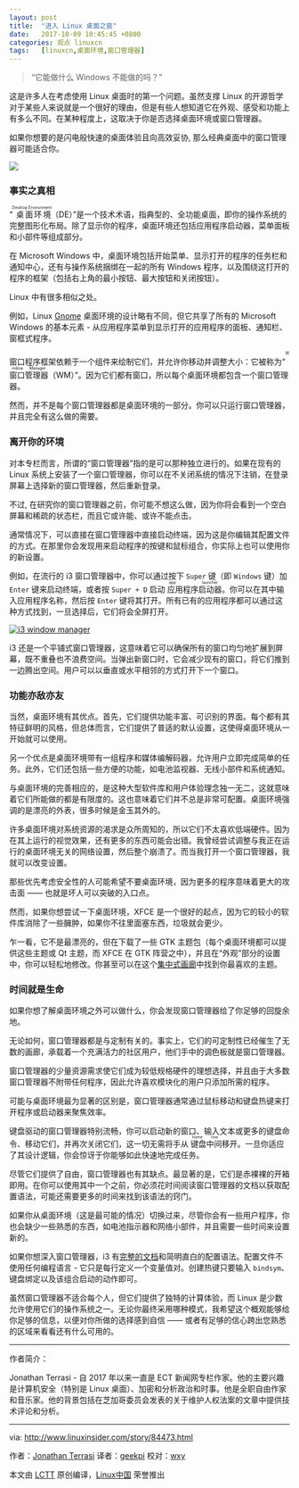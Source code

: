 ```yaml
---
layout: post
title:	"进入 Linux 桌面之窗"
date:	2017-10-09 10:45:45 +0800 
categories:	观点 linuxcn 
tags:	[linuxcn,桌面环境,窗口管理器]
---
```




> 
> “它能做什么 Windows 不能做的吗？”
> 
> 
> 


这是许多人在考虑使用 Linux 桌面时的第一个问题。虽然支撑 Linux 的开源哲学对于某些人来说就是一个很好的理由，但是有些人想知道它在外观、感受和功能上有多么不同。在某种程度上，这取决于你是否选择桌面环境或窗口管理器。


如果你想要的是闪电般快速的桌面体验且向高效妥协, 那么经典桌面中的窗口管理器可能适合你。


![](/Asserts/Images//attachment/album/201710/09/104530d2hwkpzr5hcipvie.jpg)


### 事实之真相


“<ruby> 桌面环境 <rt>  Desktop Environment </rt></ruby>（DE）”是一个技术术语，指典型的、全功能桌面，即你的操作系统的完整图形化布局。除了显示你的程序，桌面环境还包括应用程序启动器，菜单面板和小部件等组成部分。


在 Microsoft Windows 中，桌面环境包括开始菜单、显示打开的程序的任务栏和通知中心，还有与操作系统捆绑在一起的所有 Windows 程序，以及围绕这打开的程序的框架（包括右上角的最小按钮、最大按钮和关闭按钮）。


Linux 中有很多相似之处。


例如，Linux [Gnome](http://en.wikipedia.org/wiki/GNOME) 桌面环境的设计略有不同，但它共享了所有的 Microsoft Windows 的基本元素 - 从应用程序菜单到显示打开的应用程序的面板、通知栏、窗框式程序。


窗口程序框架依赖于一个组件来绘制它们，并允许你移动并调整大小：它被称为“<ruby> 窗口管理器 <rt>  Window Manager </rt></ruby>（WM）”。因为它们都有窗口，所以每个桌面环境都包含一个窗口管理器。


然而，并不是每个窗口管理器都是桌面环境的一部分。你可以只运行窗口管理器，并且完全有这么做的需要。


### 离开你的环境


对本专栏而言，所谓的“窗口管理器”指的是可以那种独立进行的。如果在现有的 Linux 系统上安装了一个窗口管理器，你可以在不关闭系统的情况下注销，在登录屏幕上选择新的窗口管理器，然后重新登录。


不过, 在研究你的窗口管理器之前，你可能不想这么做，因为你将会看到一个空白屏幕和稀疏的状态栏，而且它或许能、或许不能点击。


通常情况下，可以直接在窗口管理器中直接启动终端，因为这是你编辑其配置文件的方式。在那里你会发现用来启动程序的按键和鼠标组合，你实际上也可以使用你的新设置。


例如，在流行的 i3 窗口管理器中，你可以通过按下 `Super` 键（即 `Windows` 键）加 `Enter` 键来启动终端，或者按 `Super + D` 启动<ruby> 应用程序启动器 <rt>  app launcher </rt></ruby>。你可以在其中输入应用程序名称，然后按 `Enter` 键将其打开。所有已有的应用程序都可以通过这种方式找到，一旦选择后，它们将会全屏打开。


[![i3 window manager](/Asserts/Images//attachment/album/201710/09/104549iq6zf69zb7g9sgud.jpg)](http://www.linuxinsider.com/article_images/2017/84473_1200x750.jpg)


i3 还是一个平铺式窗口管理器，这意味着它可以确保所有的窗口均匀地扩展到屏幕，既不重叠也不浪费空间。当弹出新窗口时，它会减少现有的窗口，将它们推到一边腾出空间。用户可以以垂直或水平相邻的方式打开下一个窗口。


### 功能亦敌亦友


当然，桌面环境有其优点。首先，它们提供功能丰富、可识别的界面。每个都有其特征鲜明的风格，但总体而言，它们提供了普适的默认设置，这使得桌面环境从一开始就可以使用。


另一个优点是桌面环境带有一组程序和媒体编解码器，允许用户立即完成简单的任务。此外，它们还包括一些方便的功能，如电池监视器、无线小部件和系统通知。


与桌面环境的完善相应的，是这种大型软件库和用户体验理念独一无二，这就意味着它们所能做的都是有限度的。这也意味着它们并不总是非常可配置。桌面环境强调的是漂亮的外表，很多时候是金玉其外的。


许多桌面环境对系统资源的渴求是众所周知的，所以它们不太喜欢低端硬件。因为在其上运行的视觉效果，还有更多的东西可能会出错。我曾经尝试调整与我正在运行的桌面环境无关的网络设置，然后整个崩溃了。而当我打开一个窗口管理器，我就可以改变设置。


那些优先考虑安全性的人可能希望不要桌面环境，因为更多的程序意味着更大的攻击面 —— 也就是坏人可以突破的入口点。


然而，如果你想尝试一下桌面环境，XFCE 是一个很好的起点，因为它的较小的软件库消除了一些臃肿，如果你不往里面塞东西，垃圾就会更少。


乍一看，它不是最漂亮的，但在下载了一些 GTK 主题包（每个桌面环境都可以提供这些主题或 Qt 主题，而 XFCE 在 GTK 阵营之中），并且在“外观”部分的设置中，你可以轻松地修改。你甚至可以在这个[集中式画廊](http://www.xfce-look.org/)中找到你最喜欢的主题。


### 时间就是生命


如果你想了解桌面环境之外可以做什么，你会发现窗口管理器给了你足够的回旋余地。


无论如何，窗口管理器都是与定制有关的。事实上，它们的可定制性已经催生了无数的画廊，承载着一个充满活力的社区用户，他们手中的调色板就是窗口管理器。


窗口管理器的少量资源需求使它们成为较低规格硬件的理想选择，并且由于大多数窗口管理器不附带任何程序，因此允许喜欢模块化的用户只添加所需的程序。


可能与桌面环境最为显著的区别是，窗口管理器通常通过鼠标移动和键盘热键来打开程序或启动器来聚焦效率。


键盘驱动的窗口管理器特别流畅，你可以启动新的窗口、输入文本或更多的键盘命令、移动它们，并再次关闭它们，这一切无需将手从<ruby> 键盘中间 <rt>  home row </rt></ruby>移开。一旦你适应了其设计逻辑，你会惊讶于你能够如此快速地完成任务。


尽管它们提供了自由，窗口管理器也有其缺点。最显著的是，它们是赤裸裸的开箱即用。在你可以使用其中一个之前，你必须花时间阅读窗口管理器的文档以获取配置语法，可能还需要更多的时间来找到该语法的窍门。


如果你从桌面环境（这是最可能的情况）切换过来，尽管你会有一些用户程序，你也会缺少一些熟悉的东西，如电池指示器和网络小部件，并且需要一些时间来设置新的。


如果你想深入窗口管理器，i3 有[完整的文档](https://i3wm.org/docs/)和简明直白的配置语法。配置文件不使用任何编程语言 - 它只是每行定义一个变量值对。创建热键只要输入 `bindsym`、键盘绑定以及该组合启动的动作即可。


虽然窗口管理器不适合每个人，但它们提供了独特的计算体验，而 Linux 是少数允许使用它们的操作系统之一。无论你最终采用哪种模式，我希望这个概观能够给你足够的信息，以便对你所做的选择感到自信 —— 或者有足够的信心跨出您熟悉的区域来看看还有什么可用的。




---


作者简介：


Jonathan Terrasi - 自 2017 年以来一直是 ECT 新闻网专栏作家。他的主要兴趣是计算机安全（特别是 Linux 桌面）、加密和分析政治和时事。他是全职自由作家和音乐家。他的背景包括在芝加哥委员会发表的关于维护人权法案的文章中提供技术评论和分析。




---


via: <http://www.linuxinsider.com/story/84473.html>


作者：[Jonathan Terrasi](%5B1%5D:http://www.linuxinsider.com/story/84473.html?rss=1#) 译者：[geekpi](https://github.com/geekpi) 校对：[wxy](https://github.com/wxy)


本文由 [LCTT](https://github.com/LCTT/TranslateProject) 原创编译，[Linux中国](https://linux.cn/) 荣誉推出
